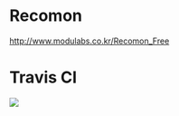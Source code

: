 # Recomon
http://www.modulabs.co.kr/Recomon_Free

# Travis CI 
[<img src="https://travis-ci.org/abreqadhabra/Recomon.svg?branch=master">](https://travis-ci.org/abreqadhabra/Recomon)

